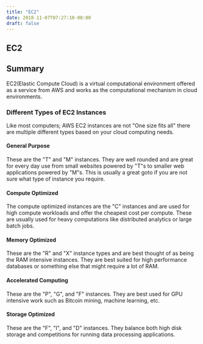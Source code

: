 ```yaml
---
title: "EC2"
date: 2018-11-07T07:27:10-08:00
draft: false
---
```


## EC2

## Summary
EC2(Elastic Compute Cloud) is a virtual computational environment offered as a service from AWS and works as the computational mechanism in cloud environments.



### Different Types of EC2 Instances
Like most computers; AWS EC2 instances are not "One size fits all" there are multiple different types based on your cloud computing needs.

#### **General Purpose**
These are the "T" and "M" instances. They are well rounded and are great for every day use from small websites powered by "T"s to smaller web applications powered by "M"s. This is usually a great goto if you are not sure what type of instance you require.


#### **Compute Optimized**
The compute optimized instances are the "C" instances and are used for high compute workloads and offer the cheapest cost per compute. These are usually used for heavy computations like distributed analytics or large batch jobs.

#### **Memory Optimized**
These are the "R" and "X" instance types and are best thought of as being the RAM intensive instances. They are best suited for high performance databases or something else that might require a lot of RAM.

#### **Accelerated Computing**
These are the "P", "G", and "F" instances. They are best used for GPU intensive work such as Bitcoin mining, machine learning, etc.

#### **Storage Optimized**
These are the "F", "I", and "D" instances. They balance both high disk storage and competitions for running data processing applications.
